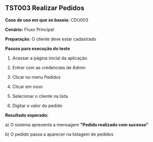 ## TST003 Realizar Pedidos

**Caso de uso em que se baseia:** CDU003

**Cenário:** Fluxo Principal

**Preparação**: O cliente deve estar cadastrado

**Passos para execução do teste**

1. Acessar a página inicial da aplicação

2. Entrar com as credenciais de Admin

3. Clicar no menu Pedidos

4. Clicar em novo

5. Selecionar o cliente na lista 

6. Digitar o valor do pedido



**Resultado esperado:**

a) O sistema apresenta a mensagem **"Pedido realizado com sucesso"**

b) O pedido passa a aparecer na listagem de pedidos
